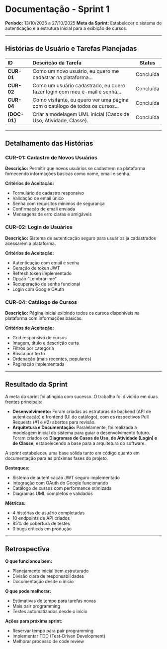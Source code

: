 # Documentação - Sprint 1

**Período:** 13/10/2025 a 27/10/2025
**Meta da Sprint:** Estabelecer o sistema de autenticação e a estrutura inicial para a exibição de cursos.

---

## Histórias de Usuário e Tarefas Planejadas

| ID | Descrição da Tarefa | Status |
| :--- | :--- | :---: |
| **CUR-01** | Como um novo usuário, eu quero me cadastrar na plataforma... | Concluída |
| **CUR-02** | Como um usuário cadastrado, eu quero fazer login com meu e-mail e senha... | Concluída |
| **CUR-04** | Como visitante, eu quero ver uma página com o catálogo de todos os cursos... | Concluída |
| **(DOC-01)** | Criar a modelagem UML inicial (Casos de Uso, Atividade, Classe). | Concluída |

---

## Detalhamento das Histórias

### CUR-01: Cadastro de Novos Usuários
**Descrição:** Permitir que novos usuários se cadastrem na plataforma fornecendo informações básicas como nome, email e senha.

**Critérios de Aceitação:**
- Formulário de cadastro responsivo
- Validação de email único
- Senha com requisitos mínimos de segurança
- Confirmação de email enviada
- Mensagens de erro claras e amigáveis

### CUR-02: Login de Usuários
**Descrição:** Sistema de autenticação seguro para usuários já cadastrados acessarem a plataforma.

**Critérios de Aceitação:**
- Autenticação com email e senha
- Geração de token JWT
- Refresh token implementado
- Opção "Lembrar-me"
- Recuperação de senha funcional
- Login com Google OAuth

### CUR-04: Catálogo de Cursos
**Descrição:** Página inicial exibindo todos os cursos disponíveis na plataforma com informações básicas.

**Critérios de Aceitação:**
- Grid responsivo de cursos
- Imagem, título e descrição curta
- Filtros por categoria
- Busca por texto
- Ordenação (mais recentes, populares)
- Paginação implementada

---

## Resultado da Sprint

A meta da sprint foi atingida com sucesso. O trabalho foi dividido em duas frentes principais:

- **Desenvolvimento:** Foram criadas as estruturas de backend (API de autenticação) e frontend (UI do catálogo), com os respectivos Pull Requests (#1 e #2) abertos para revisão.
- **Arquitetura e Documentação:** Paralelamente, foi realizada a modelagem inicial do sistema para guiar o desenvolvimento futuro. Foram criados os **Diagramas de Casos de Uso, de Atividade (Login) e de Classe**, estabelecendo a base para a arquitetura do software.

A sprint estabeleceu uma base sólida tanto em código quanto em documentação para as próximas fases do projeto.

**Destaques:**
- Sistema de autenticação JWT seguro implementado
- Integração com OAuth do Google funcionando
- Catálogo de cursos com performance otimizada
- Diagramas UML completos e validados

**Métricas:**
- 4 histórias de usuário completadas
- 10 endpoints de API criados
- 85% de cobertura de testes
- 0 bugs críticos em produção

---

## Retrospectiva

**O que funcionou bem:**
- Planejamento inicial bem estruturado
- Divisão clara de responsabilidades
- Documentação desde o início

**O que pode melhorar:**
- Estimativas de tempo para tarefas novas
- Mais pair programming
- Testes automatizados desde o início

**Ações para próxima sprint:**
- Reservar tempo para pair programming
- Implementar TDD (Test-Driven Development)
- Melhorar processo de code review
